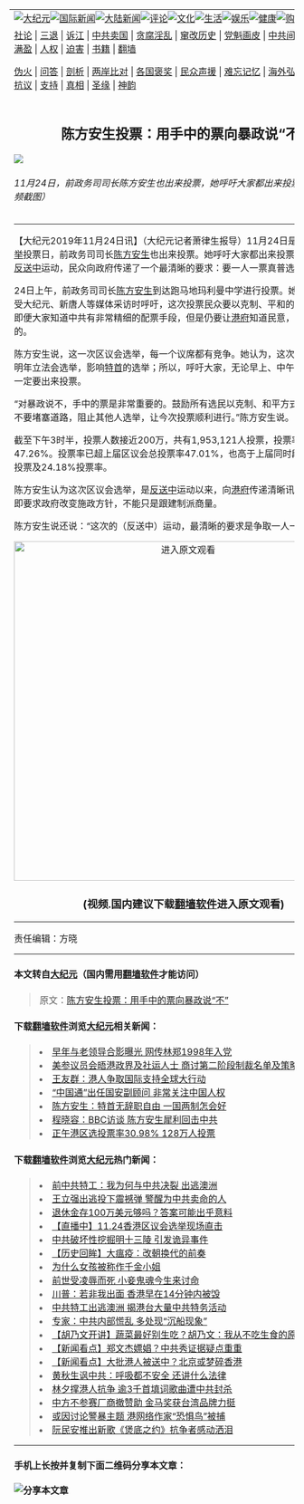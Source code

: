 <a name="1" id="1" target="_blank"></a><span id="1"></span>
<table border="0"><tr><td colspan="2" VALIGN=TOP><a href="https://github.com/yfkun2122/djy/blob/master/gb/nsc413.md#1"><img src="https://gitlab.com/szzdlab/www/raw/master/t/djy/1.jpg" title="大纪元"></a><a href="https://github.com/yfkun2122/djy/blob/master/gb/n24hr.md#1"><img src="https://gitlab.com/szzdlab/www/raw/master/t/djy/3.jpg" title="国际新闻"></a><a href="https://github.com/yfkun2122/djy/blob/master/gb/nsc413.md#1"><img src="https://gitlab.com/szzdlab/www/raw/master/t/djy/4.jpg" title="大陆新闻"></a><a href="https://github.com/yfkun2122/djy/blob/master/gb/news392.md#1"><img src="https://gitlab.com/szzdlab/www/raw/master/t/djy/5.jpg" title="评论"></a><a href="https://github.com/yfkun2122/djy/blob/master/gb/news2007.md#1"><img src="https://gitlab.com/szzdlab/www/raw/master/t/djy/6.jpg" title="文化"></a><a href="https://github.com/yfkun2122/djy/blob/master/gb/news2008.md#1"><img src="https://gitlab.com/szzdlab/www/raw/master/t/djy/7.jpg" title="生活"></a><a href="https://github.com/yfkun2122/djy/blob/master/gb/ncyule.md#1"><img src="https://gitlab.com/szzdlab/www/raw/master/t/djy/8.jpg" title="娱乐"></a><a href="https://github.com/yfkun2122/djy/blob/master/gb/nsc1002.md#1"><img src="https://gitlab.com/szzdlab/www/raw/master/t/djy/9.jpg" title="健康"><a href="https://www.youlucky.com"><img src="https://gitlab.com/szzdlab/www/raw/master/t/djy/10.jpg" title="购物"></a><a href="https://www.supportepoch.org/donation?utm_medium=epochtimes&utm_source=referral&utm_campaign=donate_button_djyhomepage"><img src="https://gitlab.com/szzdlab/www/raw/master/t/djy/12.jpg" title="捐款"></a></td></tr>
<tr><td colspan="2" VALIGN=TOP><a target="_blank" href="https://github.com/yfkun2122/djy/blob/master/gb/9p.md#1">社论</a> | <a target="_blank" href="https://github.com/yfkun2122/djy/blob/master/gb/nf5657.md#1">三退</a> | <a target="_blank" href="https://github.com/yfkun2122/djy/blob/master/gb/nf6123.md#1">诉江</a> | <a target="_blank" href="https://github.com/yfkun2122/djy/blob/master/gb/nf1176117.md#1">中共卖国</a> | <a target="_blank" href="https://github.com/yfkun2122/djy/blob/master/gb/nf5773.md#1">贪腐淫乱</a> | <a target="_blank" href="https://github.com/yfkun2122/djy/blob/master/gb/nf1176115.md#1">窜改历史</a> | <a target="_blank" href="https://github.com/yfkun2122/djy/blob/master/gb/nf1176107.md#1">党魁画皮</a> | <a target="_blank" href="https://github.com/yfkun2122/djy/blob/master/gb/nf1320400.md#1">中共间谍</a> | <a target="_blank" href="https://github.com/yfkun2122/djy/blob/master/gb/nf1176114.md#1">破坏传统</a> | <a target="_blank" href="https://github.com/yfkun2122/djy/blob/master/gb/nf5287.md#1">恶贯满盈</a> | <a target="_blank" href="https://github.com/yfkun2122/djy/blob/master/gb/ncid278.md#1">人权</a> | <a target="_blank" href="https://github.com/yfkun2122/djy/blob/master/gb/nf1176111.md#1">迫害</a> | <a target="_blank" href="https://github.com/yfkun2122/djy/blob/master/gb/nf1235328.md#1">书籍</a> | <a target="_blank" href="https://github.com/yfkun2122/www/blob/master/README.md?zsrh#1">翻墙</a></p><p><a target="_blank" href="https://github.com/yfkun2122/djy/blob/master/gb/nf5562.md#1">伪火</a> | <a target="_blank" href="https://github.com/yfkun2122/djy/blob/master/gb/nf4378.md#1">问答</a> | <a target="_blank" href="https://github.com/yfkun2122/djy/blob/master/gb/nf5792.md#1">剖析</a> | <a target="_blank" href="https://github.com/yfkun2122/djy/blob/master/gb/nf5735.md#1">两岸比对</a> | <a target="_blank" href="https://github.com/yfkun2122/djy/blob/master/gb/nf6119.md#1">各国褒奖</a> | <a target="_blank" href="https://github.com/yfkun2122/djy/blob/master/gb/nf6120.md#1">民众声援</a> | <a target="_blank" href="https://github.com/yfkun2122/djy/blob/master/gb/nf1188594.md#1">难忘记忆</a> | <a target="_blank" href="https://github.com/yfkun2122/djy/blob/master/gb/nf3180.md#1">海外弘传</a> | <a target="_blank" href="https://github.com/yfkun2122/djy/blob/master/gb/nf5410.md#1">万人上访</a> | <a target="_blank" href="https://github.com/yfkun2122/ntdtv/blob/master/gb/prog1530_1.md#1">和平抗议</a> | <a target="_blank" href="https://github.com/yfkun2122/djy/blob/master/gb/nf4386.md#1">支持</a> | <a target="_blank" href="https://github.com/yfkun2122/djy/blob/master/gb/nf4389.md#1">真相</a> | <a target="_blank" href="https://github.com/yfkun2122/djy/blob/master/gb/nf5790.md#1">圣缘</a> | <a target="_blank" href="https://github.com/yfkun2122/djy/blob/master/gb/nf4786.md#1">神韵</a></td></tr>
<tr><td VALIGN=TOP width="626"><h2 align=center>陈方安生投票：用手中的票向暴政说“不”</h2>
<img src="http://i.epochtimes.com/assets/uploads/2019/11/553-600x400.jpg" />
<h6>11月24日，前政务司司长陈方安生也出来投票，她呼吁大家都出来投票。（大纪元视频截图）
</h6>
<hr>
<p>【大纪元2019年11月24日讯】（大纪元记者萧律生报导）11月24日是<a href="https://github.com/yfkun2122/djy/blob/master/gb/tag/%E9%A6%99%E6%B8%AF%E5%8C%BA%E8%AE%AE%E4%BC%9A%E9%80%89%E4%B8%BE.md">香港区议会选举</a>投票日，前政务司司长<a href="https://github.com/yfkun2122/djy/blob/master/gb/tag/%E9%99%88%E6%96%B9%E5%AE%89%E7%94%9F.md">陈方安生</a>也出来投票。她呼吁大家都出来投票，并表示这次<a href="https://github.com/yfkun2122/djy/blob/master/gb/tag/%E5%8F%8D%E9%80%81%E4%B8%AD.md">反送中</a>运动，民众向政府传递了一个最清晰的要求：要一人一票真普选。</p>
<p>24日上午，前政务司司长<a href="https://github.com/yfkun2122/djy/blob/master/gb/tag/%E9%99%88%E6%96%B9%E5%AE%89%E7%94%9F.md">陈方安生</a>到达跑马地玛利曼中学进行投票。她在投票前，接受大纪元、新唐人等媒体采访时呼吁，这次投票民众要以克制、平和的态度来参与，即便大家知道中共有非常精细的配票手段，但是仍要让<a href="https://github.com/yfkun2122/djy/blob/master/gb/tag/%E6%B8%AF%E5%BA%9C.md">港府</a>知道民意，这才是最重要的。</p>
<p>陈方安生说，这一次区议会选举，每一个议席都有竞争。她认为，这次选举会影响到明年立法会选举，影响<a href="https://github.com/yfkun2122/djy/blob/master/gb/tag/%E7%89%B9%E9%A6%96.md">特首</a>的选举；所以，呼吁大家，无论早上、中午，或者晚上，一定要出来投票。</p>
<p>“对暴政说不，手中的票是非常重要的。鼓励所有选民以克制、和平方式（来参与），不要堵塞道路，阻止其他人选举，让今次投票顺利进行。”陈方安生说。</p>
<p>截至下午3时半，投票人数接近200万，共有1,953,121人投票，投票率为47.26%。投票率已超上届区议会总投票率47.01%，也高于上届同时段754,705人投票及24.18%投票率。</p>
<p>陈方安生认为这次区议会选举，是<a href="https://github.com/yfkun2122/djy/blob/master/gb/tag/%E5%8F%8D%E9%80%81%E4%B8%AD.md">反送中</a>运动以来，向<a href="https://github.com/yfkun2122/djy/blob/master/gb/tag/%E6%B8%AF%E5%BA%9C.md">港府</a>传递清晰讯息的好机会，即要求政府改变施政方针，不能只是跟建制派商量。</p>
<p>陈方安生说还说：“这次的（反送中）运动，最清晰的要求是争取一人一票真普选。”</p>
<p style="text-align: center;"><a src=""></a><a href="https://git.io/JeiFq"><img width="600" src="https://gitlab.com/szzdlab/djy/raw/master/gb/300/djtsp.jpg" title="进入原文观看"  alt="进入原文观看"></a><h3 align=center>(视频.国内建议下载<a href="https://git.io/JesJV">翻墙软件</a>进入原文观看)</h3><hr><a src="https://www.youtube.com/embed/3O21ljR_i2k" width="640" b="360" frameborder="0" data-mce-fragment="1"></a></p>
<p>责任编辑：方晓</p>

<hr>

#### 本文转自<a href="http://www.epochtimes.com">大纪元</a>（国内需用<a href="https://git.io/JesJV">翻墙软件</a>才能访问）
> 原文：<a href="http://www.epochtimes.com/gb/19/11/24/n11676814.htm">陈方安生投票：用手中的票向暴政说“不”</a>


#### 下载<a href="https://git.io/JesJV">翻墙软件</a>浏览<a href="http://www.epochtimes.com">大纪元</a>相关新闻：
> <li><a href="http://www.epochtimes.com/gb/19/10/17/n11595049.htm">早年与老领导合影曝光 网传林郑1998年入党</a></li>
> <li><a href="http://www.epochtimes.com/gb/19/10/17/n11594189.htm">美参议员会晤港政界及社运人士 商讨第二阶段制裁名单及策略</a></li>
> <li><a href="http://www.epochtimes.com/gb/19/9/26/n11547436.htm">王友群：港人争取国际支持全球大行动</a></li>
> <li><a href="http://www.epochtimes.com/gb/19/9/24/n11543992.htm">“中国通”出任国安副顾问 非常关注中国人权</a></li>
> <li><a href="http://www.epochtimes.com/gb/19/9/19/n11533097.htm">陈方安生：特首无辞职自由 一国两制怎会好</a></li>
> <li><a href="http://www.epochtimes.com/gb/19/9/18/n11528752.htm">程晓容：BBC访谈 陈方安生犀利回击中共</a></li>
> <li><a href="https://github.com/yfkun2122/djy/blob/master/gb/19/11/24/n11676720.md">正午港区选投票率30.98% 128万人投票</a></li>

#### 下载<a href="https://git.io/JesJV">翻墙软件</a>浏览<a href="http://www.epochtimes.com">大纪元</a>热门新闻：
> <li><a href="http://www.epochtimes.com/gb/19/11/23/n11675681.htm">前中共特工：我为何与中共决裂 出逃澳洲</a></li>
> <li><a href="http://www.epochtimes.com/gb/19/11/23/n11676124.htm">王立强出逃投下震撼弹 警醒为中共卖命的人</a></li>
> <li><a href="http://www.epochtimes.com/gb/19/11/23/n11676211.htm">退休金存100万美元够吗？答案可能出乎意料</a></li>
> <li><a href="http://www.epochtimes.com/gb/19/11/24/n11676496.htm">【直播中】11.24香港区议会选举现场直击</a></li>
> <li><a href="http://www.epochtimes.com/gb/19/11/16/n11660363.htm">中共破坏性挖掘明十三陵 引发诡异事件</a></li>
> <li><a href="http://www.epochtimes.com/gb/19/11/17/n11661605.htm">【历史回眸】大瘟疫：改朝换代的前奏</a></li>
> <li><a href="http://www.epochtimes.com/gb/15/3/14/n4387107.htm">为什么女孩被称作千金小姐</a></li>
> <li><a href="http://www.epochtimes.com/gb/13/12/21/n4039563.htm">前世受凌辱而死  小妾鬼魂今生来讨命</a></li>
> <li><a href="http://www.epochtimes.com/gb/19/11/22/n11674344.htm">川普：若非我出面 香港早在14分钟内被毁</a></li>
> <li><a href="http://www.epochtimes.com/gb/19/11/22/n11675009.htm">中共特工出逃澳洲 揭港台大量中共特务活动</a></li>
> <li><a href="http://www.epochtimes.com/gb/19/11/5/n11634589.htm">专家：中共内部慌乱 多处现“沉船现象”</a></li>
> <li><a href="http://www.epochtimes.com/gb/19/11/21/n11672397.htm">【胡乃文开讲】蔬菜最好别生吃？胡乃文：我从不吃生食的原因</a></li>
> <li><a href="http://www.epochtimes.com/gb/19/11/22/n11674372.htm">【新闻看点】郑文杰嫖娼？中共秀证据疑点重重</a></li>
> <li><a href="http://www.epochtimes.com/gb/19/11/21/n11672097.htm">【新闻看点】大批港人被送中？北京或梦碎香港</a></li>
> <li><a href="http://www.epochtimes.com/gb/19/11/21/n11670138.htm">黄秋生讽中共：呼吸都不安全 还讲什么法律</a></li>
> <li><a href="http://www.epochtimes.com/gb/19/11/22/n11674474.htm">林夕撑港人抗争 逾3千首填词歌曲遭中共封杀</a></li>
> <li><a href="http://www.epochtimes.com/gb/19/11/22/n11673425.htm">中方不参赛厂商撤赞助 金马奖获台湾品牌力挺</a></li>
> <li><a href="http://www.epochtimes.com/gb/19/11/21/n11672247.htm">或因讨论警暴主题 港网络作家“恐惧鸟”被捕</a></li>
> <li><a href="http://www.epochtimes.com/gb/19/11/21/n11672681.htm">阮民安推出新歌《煲底之约》抗争者感动洒泪</a></li>
<hr>

#### 手机上长按并复制下面二维码分享本文章：<br><br><img src="http://d1p1.ip.zn2.us/v.php?action=qrcode&url=https://github.com/yfkun2122/djy/blob/master/gb/19/11/24/n11676814.md%231" title="分享本文章"></td><td VALIGN=TOP><a href="https://github.com/yfkun2122/djy/blob/master/gb/16/1/21/n4622075.md?dfh#1" target="_blank"><img src="https://gitlab.com/szzdlab/djy/raw/master/gb/300/wei-f1.jpg" title="中共的伪火骗局"  alt="中共的伪火骗局"></a><br><a href="https://github.com/yfkun2122/www/blob/master/README.md?dfh#9" target="_blank"><img src="https://gitlab.com/szzdlab/djy/raw/master/gb/300/yong-h.jpg" title="永恒的见证"  alt="永恒的见证"></a><br><a href="https://github.com/yfkun2122/djy/blob/master/gb/13/9/29/n3974789.md?dfh#1" target="_blank"><img src="https://gitlab.com/szzdlab/djy/raw/master/gb/300/shang-lnz.jpg" title="善良女子被中共投男牢"  alt="善良女子被中共投男牢"></a><br><a href="https://github.com/yfkun2122/djy/blob/master/gb/16/3/16/n4663449.md?dfh#1" target="_blank"><img src="https://gitlab.com/szzdlab/djy/raw/master/gb/300/huo-z3.jpg" title="警卫目击活摘器官"  alt="警卫目击活摘器官"></a><br><a href="https://github.com/yfkun2122/djy/blob/master/gb/16/8/7/n8177641.md?dfh#1" target="_blank"><img src="https://gitlab.com/szzdlab/djy/raw/master/gb/300/huo-z4.jpg" title="证人描述活摘恐怖"  alt="证人描述活摘恐怖"></a><br><a href="https://github.com/yfkun2122/djy/blob/master/gb/10/4/19/n2881569.md?dfh#1" target="_blank"><img src="https://gitlab.com/szzdlab/djy/raw/master/gb/300/huo-z1.jpg" title="揭开活摘器官黑幕"  alt="揭开活摘器官黑幕"></a><br><a href="https://github.com/yfkun2122/djy/blob/master/gb/10/11/7/n3077476.md?dfh#1" target="_blank"><img src="https://gitlab.com/szzdlab/djy/raw/master/gb/300/ma-ks.jpg" title="马克思的成魔之路"  alt="马克思的成魔之路"></a><br><a href="https://github.com/yfkun2122/djy/blob/master/gb/14/6/9/n4173977.md?dfh#1" target="_blank"><img src="https://gitlab.com/szzdlab/djy/raw/master/gb/300/chang-zs.jpg" title="藏字石 蕴天机"  alt="藏字石 蕴天机"></a><br><a href="https://github.com/yfkun2122/djy/blob/master/gb/18/5/10/n10381511.md?dfh#1" target="_blank"><img src="https://gitlab.com/szzdlab/djy/raw/master/gb/300/st1.jpg" title="关注3亿人三退"  alt="关注3亿人三退"></a><br><a href="https://github.com/yfkun2122/djy/blob/master/gb/18/3/21/n10237682.md?dfh#1" target="_blank"><img src="https://gitlab.com/szzdlab/djy/raw/master/gb/300/jie-t.jpg" title="解体中共复兴中华"  alt="解体中共复兴中华"></a><br><a href="https://github.com/yfkun2122/djy/blob/master/gb/9/2/9/n2422991.md?dfh#1" target="_blank"><img src="https://gitlab.com/szzdlab/djy/raw/master/gb/300/gao-zs.jpg" title="中共迫害良心律师"  alt="中共迫害良心律师"></a><br><a href="https://github.com/yfkun2122/djy/blob/master/gb/18/12/9/n10900044.md?dfh#1" target="_blank"><img src="https://gitlab.com/szzdlab/djy/raw/master/gb/300/sj1.jpg" title="303万人举报江泽民"  alt="303万人举报江泽民"></a><br><a href="https://github.com/yfkun2122/djy/blob/master/gb/18/8/28/n10672014.md?dfh#1" target="_blank"><img src="https://gitlab.com/szzdlab/djy/raw/master/gb/300/sj2.jpg" title="这些官员为何起诉江泽民"  alt="这些官员为何起诉江泽民"></a><br><a href="https://github.com/yfkun2122/djy/blob/master/gb/8/12/18/n2367165.md?dfh#1" target="_blank"><img src="https://gitlab.com/szzdlab/djy/raw/master/gb/300/liangan.jpg" title="海峡两岸的强烈对比"  alt="海峡两岸的强烈对比"></a><br><a href="https://github.com/yfkun2122/djy/blob/master/gb/15/5/5/n4427238.md?dfh#1" target="_blank"><img src="https://gitlab.com/szzdlab/djy/raw/master/gb/300/jia-ndzl.jpg" title="加拿大总理的贺信"  alt="加拿大总理的贺信"></a><br><a href="https://github.com/yfkun2122/djy/blob/master/gb/11/6/17/n3289382.md?dfh#1" target="_blank"><img src="https://gitlab.com/szzdlab/djy/raw/master/gb/300/xiao-wd.jpg" title="探寻真相兼听则明"  alt="探寻真相兼听则明"></a><br><a href="https://github.com/yfkun2122/djy/blob/master/gb/18/10/27/n10812623.md?dfh#1" target="_blank"><img src="https://gitlab.com/szzdlab/djy/raw/master/gb/300/yindu.jpg" title="印度媒体报道东方"  alt="印度媒体报道东方"></a><br><a href="https://github.com/yfkun2122/djy/blob/master/gb/18/6/9/n10469652.md?dfh#1" target="_blank"><img src="https://gitlab.com/szzdlab/djy/raw/master/gb/300/xie-j.jpg" title="不一样的海外校园"  alt="不一样的海外校园"></a><br><a href="https://github.com/yfkun2122/djy/blob/master/gb/7/4/5/n1669415.md?dfh#1" target="_blank"><img src="https://gitlab.com/szzdlab/djy/raw/master/gb/300/li-up.jpg" title="从大师到徒弟的传奇"  alt="从大师到徒弟的传奇"></a><br><a href="https://github.com/yfkun2122/djy/blob/master/gb/17/5/26/n9191512.md?dfh#1" target="_blank"><img src="https://gitlab.com/szzdlab/djy/raw/master/gb/300/zfl2.jpg" title="亿万人与东方一本奇书"  alt="亿万人与东方一本奇书"></a><br><a href="https://github.com/yfkun2122/djy/blob/master/gb/13/11/27/n4020290.md?dfh#1" target="_blank"><img src="https://gitlab.com/szzdlab/djy/raw/master/gb/300/zhen-h.jpg" title="大陆见不到的震撼场面"  alt="大陆见不到的震撼场面"></a><br><a href="https://github.com/yfkun2122/djy/blob/master/gb/15/7/17/n4482910.md?dfh#1" target="_blank"><img src="https://gitlab.com/szzdlab/djy/raw/master/gb/300/dalu-sk.jpg" title="人心向善 大陆当初盛况"  alt="人心向善 大陆当初盛况"></a><br><a href="https://github.com/yfkun2122/djy/blob/master/gb/9/10/15/n2689419.md?dfh#1" target="_blank"><img src="https://gitlab.com/szzdlab/djy/raw/master/gb/300/zfl1.jpg" title="追寻真理 这书讲什么"  alt="追寻真理 这书讲什么"></a><br><a href="https://github.com/yfkun2122/www/blob/master/README.md?dfh#1" target="_blank"><img src="https://gitlab.com/szzdlab/djy/raw/master/gb/300/fq1.jpg" title="下载免费翻墙软件"  alt="下载免费翻墙软件"></a><br></td></tr></table>
